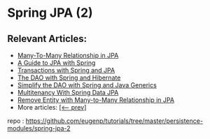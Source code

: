 # Spring JPA (2)

## Relevant Articles:

- [Many-To-Many Relationship in JPA](https://www.baeldung.com/jpa-many-to-many)
- [A Guide to JPA with Spring](https://www.baeldung.com/the-persistence-layer-with-spring-and-jpa)
- [Transactions with Spring and JPA](https://www.baeldung.com/transaction-configuration-with-jpa-and-spring)
- [The DAO with Spring and Hibernate](https://www.baeldung.com/persistence-layer-with-spring-and-hibernate)
- [Simplify the DAO with Spring and Java Generics](https://www.baeldung.com/simplifying-the-data-access-layer-with-spring-and-java-generics)
- [Multitenancy With Spring Data JPA](https://www.baeldung.com/multitenancy-with-spring-data-jpa)
- [Remove Entity with Many-to-Many Relationship in JPA](https://www.baeldung.com/jpa-remove-entity-many-to-many)
- More articles: [[<-- prev]](https://github.com/eugenp/tutorials/blob/master/spring-jpa)

repo : https://github.com/eugenp/tutorials/tree/master/persistence-modules/spring-jpa-2

